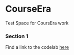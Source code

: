 # CourseEra
Test Space for CoursEra work 

### Section 1 
Find a link to the codelab [here](https://github.com/martin-cala1/CourseEra/blob/main/technical_docs.ipynb)

